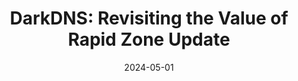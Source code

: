 ---
title: "DarkDNS: Revisiting the Value of Rapid Zone Update"
collection: publications
permalink: /publication/darkdns/
date: 2024-05-01
venue: "ACM Internet Measurement Conference (IMC)"
authors: "Antonia Affinito, Raffaele Sommese, Gautam Akiwate, Stefan Savage, Kimberly Claffy, Geoffrey M. Voelker, Alessio Botta"
paperurl: "https://dl.acm.org/doi/10.1145/3646547.3689021"
citation: "Affinito et al., 'DarkDNS: Revisiting the Value of Rapid Zone Update', IMC 2024"
---